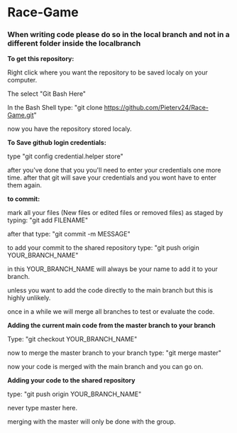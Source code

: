 # Race-Game

<h3>When writing code please do so in the local branch and not in a different folder inside the localbranch</h3>

<b>To get this repository:</b>

Right click where you want the repository to be saved localy on your computer.

The select "Git Bash Here"

In the Bash Shell type: "git clone https://github.com/Pieterv24/Race-Game.git"

now you have the repository stored localy.

<b>To Save github login credentials:</b>

type "git config credential.helper store"

after you've done that you you'll need to enter your credentials one more time.
after that git will save your credentials and you wont have to enter them again.

<b>to commit:</b>

mark all your files (New files or edited files or removed files) as staged by typing: "git add FILENAME"

after that type: "git commit -m MESSAGE"

to add your commit to the shared repository type: "git push origin YOUR_BRANCH_NAME"

in this YOUR_BRANCH_NAME will always be your name to add it to your branch.

unless you want to add the code directly to the main branch but this is highly unlikely.

once in a while we will merge all branches to test or evaluate the code.

<b>Adding the current main code from the master branch to your branch</b>

Type: "git checkout YOUR_BRANCH_NAME"

now to merge the master branch to your branch type: "git merge master"

now your code is merged with the main branch and you can go on.

<b>Adding your code to the shared repository</b> 

type: "git push origin YOUR_BRANCH_NAME"

never type master here.

merging with the master will only be done with the group.